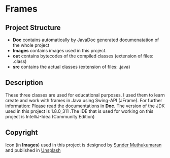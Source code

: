 # Frames

## Project Structure
- **Doc** contains automatically by JavaDoc generated documenatation of the whole project
- **Images** contains images used in this project.
- **out** contains bytecodes of the compiled classes (extension of files: .class)
- **src** contains the actual classes (extension of files: .java)

## Description
These three classes are used for educational purposes. I used them to learn create and work with frames in Java using Swing-API (JFrame).
For further information: Please read the documentations in **Doc**. 
The version of the JDK used in this project is 1.8.0_311 .The IDE that is used for working on this project is IntelliJ-Idea (Community Edition)

## Copyright
Icon (in **Images**) used in this project is designed by [Sunder Muthukumaran](https://unsplash.com/@sunder_2k25?utm_source=unsplash&utm_medium=referral&utm_content=creditCopyText) and published in [Unsplash](https://unsplash.com/?utm_source=unsplash&utm_medium=referral&utm_content=creditCopyText) 


